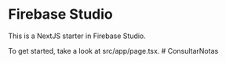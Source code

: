 # Firebase Studio

This is a NextJS starter in Firebase Studio.

To get started, take a look at src/app/page.tsx.
#   C o n s u l t a r N o t a s  
 